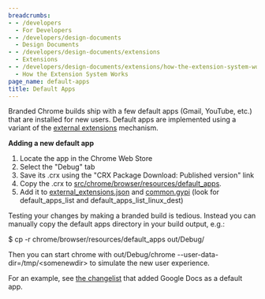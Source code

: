 ```yaml
---
breadcrumbs:
- - /developers
  - For Developers
- - /developers/design-documents
  - Design Documents
- - /developers/design-documents/extensions
  - Extensions
- - /developers/design-documents/extensions/how-the-extension-system-works
  - How the Extension System Works
page_name: default-apps
title: Default Apps
---
```


Branded Chrome builds ship with a few default apps (Gmail, YouTube, etc.) that
are installed for new users. Default apps are implemented using a variant of the
[external
extensions](http://code.google.com/chrome/extensions/external_extensions.html)
mechanism.

**Adding a new default app**

1.  Locate the app in the Chrome Web Store
2.  Select the "Debug" tab
3.  Save its .crx using the "CRX Package Download: Published version"
            link
4.  Copy the .crx to
            [src/chrome/browser/resources/default_apps](http://src.chromium.org/viewvc/chrome/trunk/src/chrome/browser/resources/default_apps/).
5.  Add it to
            [external_extensions.json](http://src.chromium.org/viewvc/chrome/trunk/src/chrome/browser/resources/default_apps/external_extensions.json?view=markup)
            and
            [common.gypi](http://src.chromium.org/viewvc/chrome/trunk/src/build/common.gypi?view=markup)
            (look for default_apps_list and default_apps_list_linux_dest)

Testing your changes by making a branded build is tedious. Instead you can
manually copy the default apps directory in your build output, e.g.:

$ cp -r chrome/browser/resources/default_apps out/Debug/

Then you can start chrome with out/Debug/chrome
--user-data-dir=/tmp/&lt;somenewdir&gt; to simulate the new user experience.

For an example, see [the
changelist](https://chromiumcodereview.appspot.com/10535133) that added Google
Docs as a default app.
